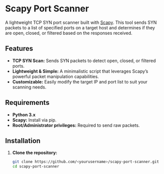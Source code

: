 # Scapy Port Scanner

A lightweight TCP SYN port scanner built with [Scapy](https://scapy.net/). This tool sends SYN packets to a list of specified ports on a target host and determines if they are open, closed, or filtered based on the responses received.

## Features

- **TCP SYN Scan:** Sends SYN packets to detect open, closed, or filtered ports.
- **Lightweight & Simple:** A minimalistic script that leverages Scapy’s powerful packet manipulation capabilities.
- **Customizable:** Easily modify the target IP and port list to suit your scanning needs.

## Requirements

- **Python 3.x**
- **Scapy:** Install via pip.
- **Root/Administrator privileges:** Required to send raw packets.

## Installation

1. **Clone the repository:**

   ```bash
   git clone https://github.com/<yourusername>/scapy-port-scanner.git
   cd scapy-port-scanner

